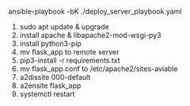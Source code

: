 
ansible-playbook -bK ./deploy_server_playbook.yaml

1. sudo apt update & upgrade
2. install apache & libapache2-mod-wsgi-py3
3. install python3-pip
4. mv flask_app to remote server
5. pip3-install -r requirements.txt
6. mv flask_app.conf to /etc/apache2/sites-aviable
7. a2dissite 000-default
8. a2ensite flask_app
9. systemctl restart
